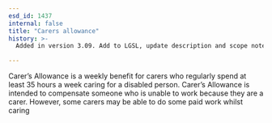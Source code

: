 ```yaml
---
esd_id: 1437
internal: false
title: "Carers allowance"
history: >-
  Added in version 3.09. Add to LGSL, update description and scope notes in version 4.0.1.

---
```


Carer’s Allowance is a weekly benefit for carers who regularly spend at least 35 hours a week caring for a disabled person. Carer’s Allowance is intended to compensate someone who is unable to work because they are a carer. However, some carers may be able to do some paid work whilst caring

